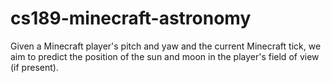 # cs189-minecraft-astronomy
Given a Minecraft player's pitch and yaw and the current Minecraft tick, we aim to predict the position of the sun and moon in the player's field of view (if present).
